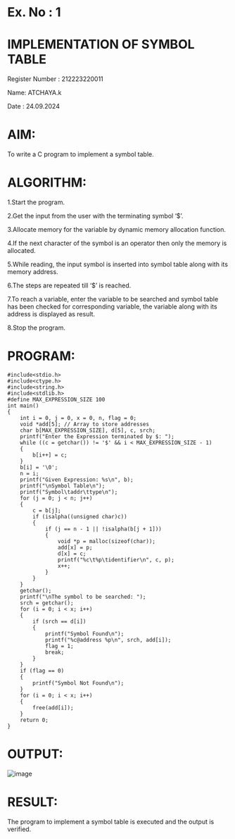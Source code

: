 # Ex. No : 1
# IMPLEMENTATION OF SYMBOL TABLE

Register Number : 212223220011

Name: ATCHAYA.k

Date : 24.09.2024

# AIM:
To write a C program to implement a symbol table.

# ALGORITHM:
1.Start the program.

2.Get the input from the user with the terminating symbol ‘$’.

3.Allocate memory for the variable by dynamic memory allocation function.

4.If the next character of the symbol is an operator then only the memory is allocated.

5.While reading, the input symbol is inserted into symbol table along with its memory address.

6.The steps are repeated till ‘$’ is reached.

7.To reach a variable, enter the variable to be searched and symbol table has been checked for corresponding variable, the variable along with its address is displayed as result.

8.Stop the program.

# PROGRAM:
```
#include<stdio.h>
#include<ctype.h>
#include<string.h>
#include<stdlib.h>
#define MAX_EXPRESSION_SIZE 100
int main() 
{
    int i = 0, j = 0, x = 0, n, flag = 0;
    void *add[5]; // Array to store addresses
    char b[MAX_EXPRESSION_SIZE], d[5], c, srch;
    printf("Enter the Expression terminated by $: ");
    while ((c = getchar()) != '$' && i < MAX_EXPRESSION_SIZE - 1)
    {
        b[i++] = c;
    }
    b[i] = '\0'; 
    n = i; 
    printf("Given Expression: %s\n", b);
    printf("\nSymbol Table\n");
    printf("Symbol\taddr\ttype\n");
    for (j = 0; j < n; j++) 
    {
        c = b[j];
        if (isalpha((unsigned char)c)) 
        { 
            if (j == n - 1 || !isalpha(b[j + 1])) 
            { 
                void *p = malloc(sizeof(char));
                add[x] = p; 
                d[x] = c; 
                printf("%c\t%p\tidentifier\n", c, p);
                x++;
            }
        }
    }
    getchar();
    printf("\nThe symbol to be searched: ");
    srch = getchar();
    for (i = 0; i < x; i++) 
    {
        if (srch == d[i]) 
        {
            printf("Symbol Found\n");
            printf("%c@address %p\n", srch, add[i]);
            flag = 1;
            break;
        }
    }
    if (flag == 0) 
    {
        printf("Symbol Not Found\n");
    }
    for (i = 0; i < x; i++) 
    {
        free(add[i]);
    }
    return 0;
}
```
# OUTPUT:
![image](https://github.com/user-attachments/assets/1c2639a2-1da8-408b-8080-52087a9c0fd3)



# RESULT:
The program to implement a symbol table is executed and the output is verified.

